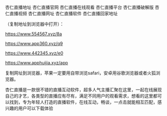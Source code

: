 杏仁直播地址
杏仁直播官网
杏仁直播在线观看
杏仁直播平台
杏仁直播破解版
杏仁直播视频
杏仁直播网址
杏仁直播软件
杏仁直播回家地址

（复制地址到浏览器中打开）：

https://www.554567.xyz/8a

https://www.app360.xyz/q9

https://www.442345.xyz/e0

https://www.apphuijia.xyz/app

复制网址到浏览器，苹果一定要用自带浏览safari，安卓用谷歌浏览器或者火狐浏览器。

杏仁直播是一款很不错的直播互动软件，超多人气主播汇聚在这里，一起在线展现自己的才艺，各类型的直播应有尽有，满足不同用户的观看需求，想看的这里都可以找到，专为年轻人打造的直播软件，在线互动，畅谈，一点击就能相互匹配，感兴趣的用户可以下载体验
